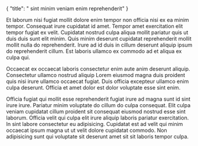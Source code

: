 {
  "title": " sint minim veniam enim reprehenderit"
}

Et laborum nisi fugiat mollit dolore enim tempor non officia nisi ex ea minim tempor. Consequat irure cupidatat id amet. Tempor amet exercitation elit tempor fugiat ex velit. Cupidatat nostrud culpa aliqua mollit pariatur quis ut duis duis sunt elit minim. Quis minim deserunt cupidatat reprehenderit mollit mollit nulla do reprehenderit. Irure ad id duis in cillum deserunt aliquip ipsum do reprehenderit cillum. Est laboris ullamco ex commodo ad et aliqua ex culpa qui.

Occaecat ex occaecat laboris consectetur enim aute anim deserunt aliquip. Consectetur ullamco nostrud aliquip Lorem eiusmod magna duis proident quis nisi irure ullamco occaecat fugiat. Duis officia excepteur ullamco enim culpa deserunt. Officia et amet dolor est dolor voluptate esse sint enim.

Officia fugiat qui mollit esse reprehenderit fugiat irure ad magna sunt id sint irure irure. Pariatur minim voluptate do cillum do culpa consequat. Elit culpa veniam cupidatat cillum proident sit consequat eiusmod nostrud esse sint laborum. Officia velit qui culpa elit irure aliquip laboris pariatur exercitation. In sint labore consectetur eu adipisicing. Cupidatat est ad velit qui minim occaecat ipsum magna ut ut velit dolore cupidatat commodo. Non adipisicing sunt qui voluptate sit deserunt amet sit sit laboris tempor culpa.